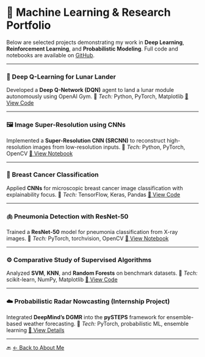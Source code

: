 # 🧩 Machine Learning & Research Portfolio

Below are selected projects demonstrating my work in **Deep Learning**, **Reinforcement Learning**, and **Probabilistic Modeling**.
Full code and notebooks are available on [GitHub](https://github.com/Loickemajou).

---

### 🚀 Deep Q-Learning for Lunar Lander

Developed a **Deep Q-Network (DQN)** agent to land a lunar module autonomously using OpenAI Gym.
📘 *Tech:* Python, PyTorch, Matplotlib
[🔗 View Code](https://github.com/Loickemajou/Machine-Learning-Projects/tree/main/Deep-Reinforcement-Learning)

---

### 🖼️ Image Super-Resolution using CNNs

Implemented a **Super-Resolution CNN (SRCNN)** to reconstruct high-resolution images from low-resolution inputs.
📘 *Tech:* Python, PyTorch, OpenCV
[🔗 View Notebook](https://nbviewer.org/github/Loickemajou/Machine-Learning-Projects/blob/main/Image%20Super%20Resolution/Image%20super%20resolution%20Project.ipynb)

---

### 🧬 Breast Cancer Classification

Applied **CNNs** for microscopic breast cancer image classification with explainability focus.
📘 *Tech:* TensorFlow, Keras, Pandas
[🔗 View Code](https://github.com/Loickemajou/Machine-Learning-Projects/tree/main/Breast_cancer_classification)

---

### 🫁 Pneumonia Detection with ResNet-50

Trained a **ResNet-50** model for pneumonia classification from X-ray images.
📘 *Tech:* PyTorch, torchvision, OpenCV
[🔗 View Notebook](https://github.com/Loickemajou/Machine-Learning-Projects/tree/main/Pneunomia%20classification)

---

### ⚙️ Comparative Study of Supervised Algorithms

Analyzed **SVM**, **KNN**, and **Random Forests** on benchmark datasets.
📘 *Tech:* scikit-learn, NumPy, Matplotlib
[🔗 View Code](https://github.com/Loickemajou/Machine-Learning-Projects/tree/main/Statistical_Foundation_Machine-Learning)

---

### ☁️ Probabilistic Radar Nowcasting (Internship Project)

Integrated **DeepMind’s DGMR** into the **pySTEPS** framework for ensemble-based weather forecasting.
📘 *Tech:* PyTorch, probabilistic ML, ensemble learning
[🔗 View Details](https://github.com/Loickemajou)

---

🔙 [← Back to About Me](index.html)
